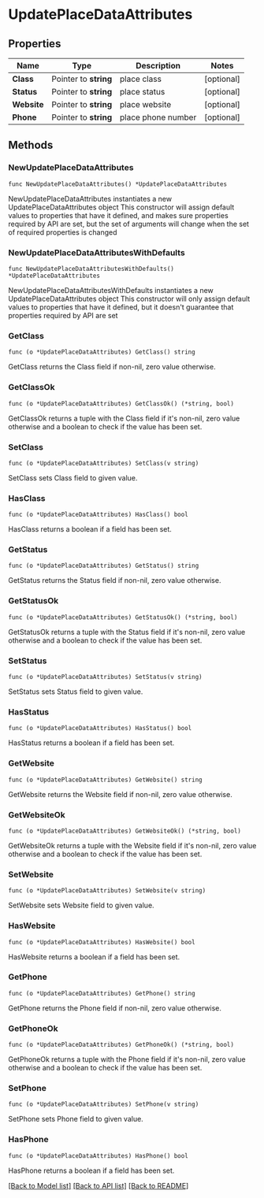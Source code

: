 # UpdatePlaceDataAttributes

## Properties

Name | Type | Description | Notes
------------ | ------------- | ------------- | -------------
**Class** | Pointer to **string** | place class | [optional] 
**Status** | Pointer to **string** | place status | [optional] 
**Website** | Pointer to **string** | place website | [optional] 
**Phone** | Pointer to **string** | place phone number | [optional] 

## Methods

### NewUpdatePlaceDataAttributes

`func NewUpdatePlaceDataAttributes() *UpdatePlaceDataAttributes`

NewUpdatePlaceDataAttributes instantiates a new UpdatePlaceDataAttributes object
This constructor will assign default values to properties that have it defined,
and makes sure properties required by API are set, but the set of arguments
will change when the set of required properties is changed

### NewUpdatePlaceDataAttributesWithDefaults

`func NewUpdatePlaceDataAttributesWithDefaults() *UpdatePlaceDataAttributes`

NewUpdatePlaceDataAttributesWithDefaults instantiates a new UpdatePlaceDataAttributes object
This constructor will only assign default values to properties that have it defined,
but it doesn't guarantee that properties required by API are set

### GetClass

`func (o *UpdatePlaceDataAttributes) GetClass() string`

GetClass returns the Class field if non-nil, zero value otherwise.

### GetClassOk

`func (o *UpdatePlaceDataAttributes) GetClassOk() (*string, bool)`

GetClassOk returns a tuple with the Class field if it's non-nil, zero value otherwise
and a boolean to check if the value has been set.

### SetClass

`func (o *UpdatePlaceDataAttributes) SetClass(v string)`

SetClass sets Class field to given value.

### HasClass

`func (o *UpdatePlaceDataAttributes) HasClass() bool`

HasClass returns a boolean if a field has been set.

### GetStatus

`func (o *UpdatePlaceDataAttributes) GetStatus() string`

GetStatus returns the Status field if non-nil, zero value otherwise.

### GetStatusOk

`func (o *UpdatePlaceDataAttributes) GetStatusOk() (*string, bool)`

GetStatusOk returns a tuple with the Status field if it's non-nil, zero value otherwise
and a boolean to check if the value has been set.

### SetStatus

`func (o *UpdatePlaceDataAttributes) SetStatus(v string)`

SetStatus sets Status field to given value.

### HasStatus

`func (o *UpdatePlaceDataAttributes) HasStatus() bool`

HasStatus returns a boolean if a field has been set.

### GetWebsite

`func (o *UpdatePlaceDataAttributes) GetWebsite() string`

GetWebsite returns the Website field if non-nil, zero value otherwise.

### GetWebsiteOk

`func (o *UpdatePlaceDataAttributes) GetWebsiteOk() (*string, bool)`

GetWebsiteOk returns a tuple with the Website field if it's non-nil, zero value otherwise
and a boolean to check if the value has been set.

### SetWebsite

`func (o *UpdatePlaceDataAttributes) SetWebsite(v string)`

SetWebsite sets Website field to given value.

### HasWebsite

`func (o *UpdatePlaceDataAttributes) HasWebsite() bool`

HasWebsite returns a boolean if a field has been set.

### GetPhone

`func (o *UpdatePlaceDataAttributes) GetPhone() string`

GetPhone returns the Phone field if non-nil, zero value otherwise.

### GetPhoneOk

`func (o *UpdatePlaceDataAttributes) GetPhoneOk() (*string, bool)`

GetPhoneOk returns a tuple with the Phone field if it's non-nil, zero value otherwise
and a boolean to check if the value has been set.

### SetPhone

`func (o *UpdatePlaceDataAttributes) SetPhone(v string)`

SetPhone sets Phone field to given value.

### HasPhone

`func (o *UpdatePlaceDataAttributes) HasPhone() bool`

HasPhone returns a boolean if a field has been set.


[[Back to Model list]](../README.md#documentation-for-models) [[Back to API list]](../README.md#documentation-for-api-endpoints) [[Back to README]](../README.md)


